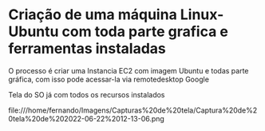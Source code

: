 # Criação de uma máquina Linux-Ubuntu com toda parte grafica e ferramentas instaladas



O processo é criar uma Instancia EC2 com imagem Ubuntu e todas parte gráfica, com isso pode acessar-la via remotedesktop Google 

Tela do SO já com todos os recursos instalados 

file:///home/fernando/Imagens/Capturas%20de%20tela/Captura%20de%20tela%20de%202022-06-22%2012-13-06.png
